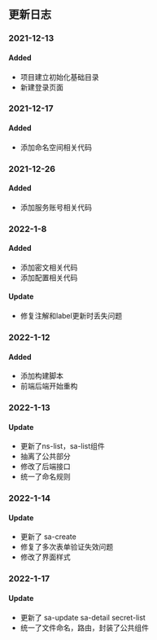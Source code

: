 ## 更新日志

### 2021-12-13

#### Added

- 项目建立初始化基础目录
- 新建登录页面

### 2021-12-17

#### Added

- 添加命名空间相关代码


### 2021-12-26

#### Added

- 添加服务账号相关代码


### 2022-1-8

#### Added

- 添加密文相关代码
- 添加配置相关代码

#### Update

- 修复注解和label更新时丢失问题


### 2022-1-12

#### Added

- 添加构建脚本
- 前端后端开始重构


### 2022-1-13

#### Update

- 更新了ns-list，sa-list组件
- 抽离了公共部分
- 修改了后端接口
- 统一了命名规则

### 2022-1-14

#### Update

- 更新了 sa-create
- 修复了多次表单验证失效问题
- 修改了界面样式 

### 2022-1-17

#### Update

- 更新了 sa-update sa-detail  secret-list
- 统一了文件命名，路由，封装了公共组件
